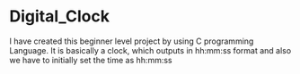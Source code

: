 # Digital_Clock
I have created this beginner level project by using C programming Language. It is basically a clock, which outputs in hh:mm:ss format and also we have to initially set the time as hh:mm:ss
